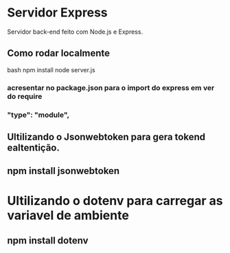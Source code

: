 # Servidor Express

Servidor back-end feito com Node.js e Express.

## Como rodar localmente

bash
npm install
node server.js

### acresentar no package.json para o import do express em ver do require
### "type": "module",


## Ultilizando o Jsonwebtoken para gera tokend ealtentição.
## npm install jsonwebtoken

# Ultilizando o **dotenv** para carregar as variavel de ambiente 
## npm install dotenv
